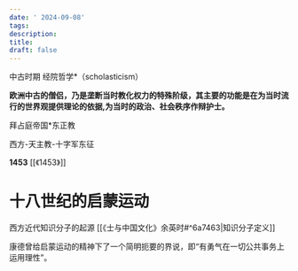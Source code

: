 ```yaml
---
date: ' 2024-09-08'
tags: 
description: 
title: 
draft: false
---
```



中古时期 经院哲学*（scholasticism） 

**欧洲中古的僧侣，乃是垄断当时教化权力的特殊阶级，其主要的功能是在为当时流⾏的世界观提供理论的依据,为当时的政治、社会秩序作辩护士。**


拜占庭帝国*东正教

西方-天主教-十字军东征

**1453** [[《1453》]]
# 十八世纪的启蒙运动

西方近代知识分子的起源 [[《士与中国文化》余英时#^6a7463|知识分子定义]]

康德曾给启蒙运动的精神下了⼀个简明扼要的界说，即“有勇⽓在⼀切公共事务上运⽤理性”。


